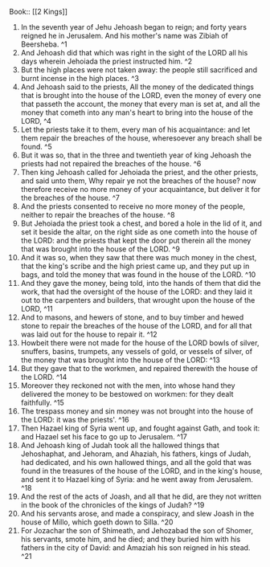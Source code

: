  Book:: [[2 Kings]]
 1. In the seventh year of Jehu Jehoash began to reign; and forty years reigned he in Jerusalem. And his mother's name was Zibiah of Beersheba. ^1
 2. And Jehoash did that which was right in the sight of the LORD all his days wherein Jehoiada the priest instructed him. ^2
 3. But the high places were not taken away: the people still sacrificed and burnt incense in the high places. ^3
 4. And Jehoash said to the priests, All the money of the dedicated things that is brought into the house of the LORD, even the money of every one that passeth the account, the money that every man is set at, and all the money that cometh into any man's heart to bring into the house of the LORD, ^4
 5. Let the priests take it to them, every man of his acquaintance: and let them repair the breaches of the house, wheresoever any breach shall be found. ^5
 6. But it was so, that in the three and twentieth year of king Jehoash the priests had not repaired the breaches of the house. ^6
 7. Then king Jehoash called for Jehoiada the priest, and the other priests, and said unto them, Why repair ye not the breaches of the house? now therefore receive no more money of your acquaintance, but deliver it for the breaches of the house. ^7
 8. And the priests consented to receive no more money of the people, neither to repair the breaches of the house. ^8
 9. But Jehoiada the priest took a chest, and bored a hole in the lid of it, and set it beside the altar, on the right side as one cometh into the house of the LORD: and the priests that kept the door put therein all the money that was brought into the house of the LORD. ^9
 10. And it was so, when they saw that there was much money in the chest, that the king's scribe and the high priest came up, and they put up in bags, and told the money that was found in the house of the LORD. ^10
 11. And they gave the money, being told, into the hands of them that did the work, that had the oversight of the house of the LORD: and they laid it out to the carpenters and builders, that wrought upon the house of the LORD, ^11
 12. And to masons, and hewers of stone, and to buy timber and hewed stone to repair the breaches of the house of the LORD, and for all that was laid out for the house to repair it. ^12
 13. Howbeit there were not made for the house of the LORD bowls of silver, snuffers, basins, trumpets, any vessels of gold, or vessels of silver, of the money that was brought into the house of the LORD: ^13
 14. But they gave that to the workmen, and repaired therewith the house of the LORD. ^14
 15. Moreover they reckoned not with the men, into whose hand they delivered the money to be bestowed on workmen: for they dealt faithfully. ^15
 16. The trespass money and sin money was not brought into the house of the LORD: it was the priests'. ^16
 17. Then Hazael king of Syria went up, and fought against Gath, and took it: and Hazael set his face to go up to Jerusalem. ^17
 18. And Jehoash king of Judah took all the hallowed things that Jehoshaphat, and Jehoram, and Ahaziah, his fathers, kings of Judah, had dedicated, and his own hallowed things, and all the gold that was found in the treasures of the house of the LORD, and in the king's house, and sent it to Hazael king of Syria: and he went away from Jerusalem. ^18
 19. And the rest of the acts of Joash, and all that he did, are they not written in the book of the chronicles of the kings of Judah? ^19
 20. And his servants arose, and made a conspiracy, and slew Joash in the house of Millo, which goeth down to Silla. ^20
 21. For Jozachar the son of Shimeath, and Jehozabad the son of Shomer, his servants, smote him, and he died; and they buried him with his fathers in the city of David: and Amaziah his son reigned in his stead. ^21
